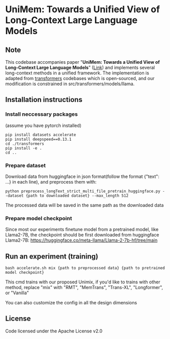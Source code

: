 
# UniMem: Towards a Unified View of Long-Context Large Language Models

## Note
This codebase accompanies paper "**UniMem: Towards a Unified View of Long-Context Large Language Models**" ([Link](https://arxiv.org/abs/2402.03009)) and implements several long-context methods in a unified framework. The implementation is adapted from [transformers](https://github.com/huggingface/transformers) codebases which is open-sourced, and our modification is constrained in src/transformers/models/llama.

## Installation instructions

### Install neccessary packages
(assume you have pytorch installed)
```shell
pip install datasets accelerate
pip install deepspeed==0.13.1
cd ./transformers
pip install -e .
cd ..
```
### Prepare dataset
Download data from huggingface in json format(follow the format {"text": ...} in each line), and preprocess them with: 
```shell 
python preprocess_longText_strict_multi_file_pretrain_huggingface.py --dataset {path to downloaded dataset} --max_length 512
```
The processed data will be saved in the same path as the downloaded data

### Prepare model checkpoint
Since most our experiments finetune model from a pretrained model, like Llama2-7B, the checkpoint should be first downloaded from huggingface
Llama2-7B: https://huggingface.co/meta-llama/Llama-2-7b-hf/tree/main


## Run an experiment (training)

```shell
bash accelerate.sh mix {path to preprocessed data} {path to pretrained model checkpoint}
```
This cmd trains with our proposed Unimix, if you'd like to trains with other method, replace "mix" with "RMT", "MemTrans", "Trans-XL", "Longformer", or "Vanilla"

You can also customize the config in all the design dimensions 

## License

Code licensed under the Apache License v2.0

